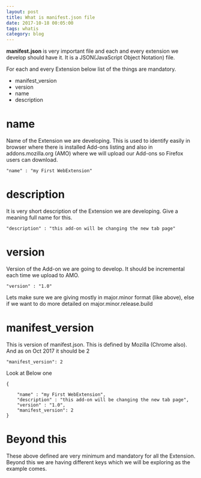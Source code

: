 ```yaml
---
layout: post
title: What is manifest.json file
date: 2017-10-18 00:05:00
tags: whatis
category: blog
---
```


**manifest.json** is very important file and each and every extension we develop should have it. It is a JSON(JavaScript Object Notation) file.

For each and every Extension below list of the things are mandatory.

- manifest_version
- version
- name
- description


name
====

Name of the Extension we are developing. This is used to identify easily in browser where there is installed Add-ons listing and also in addons.mozilla.org (AMO) where we will upload our Add-ons so Firefox users can download.


	"name" : "my First WebExtension"


description
===========

It is very short description of the Extension we are developing. Give a meaning full name for this.


	"description" : "this add-on will be changing the new tab page"


version
=======

Version of the Add-on we are going to develop. It should be incremental each time we upload to AMO.


	"version" : "1.0"


Lets make sure we are giving mostly in major.minor format (like above), else if we want to do more detailed on major.minor.release.build 

manifest_version
================

This is version of manifest.json. This is defined by Mozilla (Chrome also). And as on Oct 2017 it should be 2

	"manifest_version": 2


Look at Below one


	{
	
		"name" : "my First WebExtension",
		"description" : "this add-on will be changing the new tab page",
		"version" : "1.0",
		"manifest_version": 2
	}


Beyond this
===========

These above defined are very minimum and mandatory for all the Extension. Beyond this we are having different keys which we will be exploring as the example comes. 

